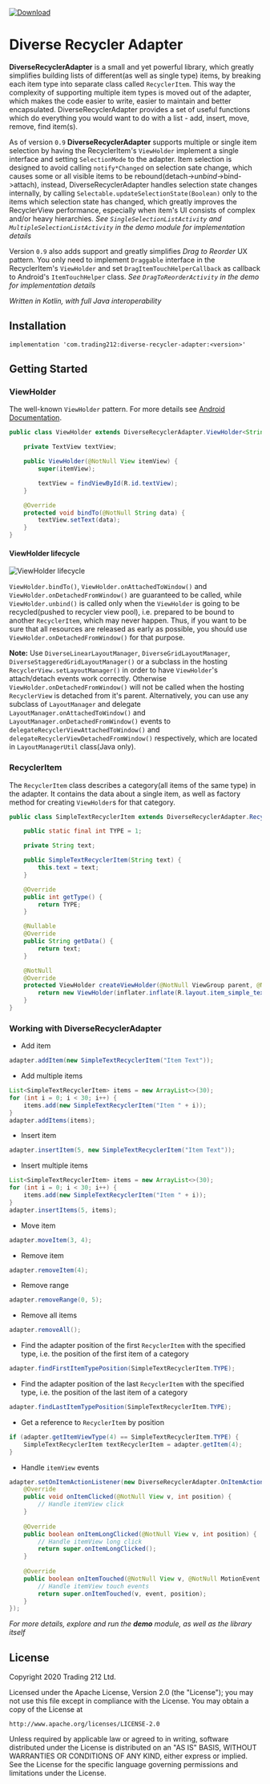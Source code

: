 [ ![Download](https://api.bintray.com/packages/trading-212/maven/diverse-recycler-adapter/images/download.svg) ](https://bintray.com/trading-212/maven/diverse-recycler-adapter/_latestVersion)

# Diverse Recycler Adapter

**DiverseRecyclerAdapter** is a small and yet powerful library, which greatly simplifies building lists of different(as well as single type) items, by breaking each item type into separate class called `RecyclerItem`. This way the complexity of supporting multiple item types is moved out of the adapter, which makes the code easier to write, easier to maintain and better encapsulated. DiverseRecyclerAdapter provides a set of useful functions which do everything you would want to do with a list - add, insert, move, remove, find item(s).

As of version `0.9` **DiverseRecyclerAdapter** supports multiple or single item selection by having the RecyclerItem's `ViewHolder` implement a single interface and setting `SelectionMode` to the adapter. Item selection is designed to avoid calling `notify*Changed` on selection sate change, which causes some or all visible items to be rebound(detach->*unbind*->bind->attach), instead, DiverseRecyclerAdapter handles selection state changes internally, by calling `Selectable.updateSelectionState(Boolean)` only to the items which selection state has changed, which greatly improves the RecyclerView performance, especially when item's UI consists of complex and/or heavy hierarchies.
*See `SingleSelectionListActivity` and `MultipleSelectionListActivity` in the demo module for implementation details*

Version `0.9` also adds support and greatly simplifies *Drag to Reorder* UX pattern. You only need to implement `Draggable` interface in the RecyclerItem's `ViewHolder` and set `DragItemTouchHelperCallback` as callback to Android's `ItemTouchHelper` class. 
*See `DragToReorderActivity` in the demo for implementation details*

*Written in Kotlin, with full Java interoperability*

## Installation

```implementation 'com.trading212:diverse-recycler-adapter:<version>'```

## Getting Started

### ViewHolder

The well-known `ViewHolder` pattern. For more details see [Android Documentation](https://developer.android.com/reference/android/support/v7/widget/RecyclerView.ViewHolder.html).

```java
public class ViewHolder extends DiverseRecyclerAdapter.ViewHolder<String> {

    private TextView textView;

    public ViewHolder(@NotNull View itemView) {
        super(itemView);

        textView = findViewById(R.id.textView);
    }

    @Override
    protected void bindTo(@NotNull String data) {
        textView.setText(data);
    }
}
```

#### ViewHolder lifecycle

![ViewHolder lifecycle](docs/ViewHolderLifecycle.png)

`ViewHolder.bindTo()`, `ViewHolder.onAttachedToWindow()` and `ViewHolder.onDetachedFromWindow()` are guaranteed to be called, while `ViewHolder.unbind()` is called only when the `ViewHolder` is going to be recycled(pushed to recycler view pool), i.e. prepared to be bound to another `RecyclerItem`, which may never happen. Thus, if you want to be sure that all resources are released as early as possible, you should use `ViewHolder.onDetachedFromWindow()` for that purpose. 

**Note:** Use `DiverseLinearLayoutManager`, `DiverseGridLayoutManager`, `DiverseStaggeredGridLayoutManager()` or a subclass in the hosting `RecyclerView.setLayoutManager()` in order to have `ViewHolder`'s attach/detach events work correctly. Otherwise `ViewHolder.onDetachedFromWindow()` will not be called when the hosting `RecyclerView` is detached from it's parent. Alternatively, you can use any subclass of `LayoutManager` and delegate `LayoutManager.onAttachedToWindow()` and `LayoutManager.onDetachedFromWindow()` events to `delegateRecyclerViewAttachedToWindow()` and `delegateRecyclerViewDetachedFromWindow()` respectively, which are located in `LayoutManagerUtil` class(Java only).

### RecyclerItem

The `RecyclerItem` class describes a category(all items of the same type) in the adapter. It contains the data about a single item, as well as factory method for creating `ViewHolder`s for that category.

```java
public class SimpleTextRecyclerItem extends DiverseRecyclerAdapter.RecyclerItem<String, ViewHolder> {

    public static final int TYPE = 1;

    private String text;

    public SimpleTextRecyclerItem(String text) {
        this.text = text;
    }

    @Override
    public int getType() {
        return TYPE;
    }

    @Nullable
    @Override
    public String getData() {
        return text;
    }

    @NotNull
    @Override
    protected ViewHolder createViewHolder(@NotNull ViewGroup parent, @NotNull LayoutInflater inflater) {
        return new ViewHolder(inflater.inflate(R.layout.item_simple_text, parent, false));
    }
}

```

### Working with DiverseRecyclerAdapter

- Add item
```java
adapter.addItem(new SimpleTextRecyclerItem("Item Text"));
```
- Add multiple items
```java
List<SimpleTextRecyclerItem> items = new ArrayList<>(30);
for (int i = 0; i < 30; i++) {
    items.add(new SimpleTextRecyclerItem("Item " + i));
}  
adapter.addItems(items);
```
- Insert item
```java
adapter.insertItem(5, new SimpleTextRecyclerItem("Item Text"));
```
- Insert multiple items
```java
List<SimpleTextRecyclerItem> items = new ArrayList<>(30);
for (int i = 0; i < 30; i++) {
    items.add(new SimpleTextRecyclerItem("Item " + i));
}  
adapter.insertItems(5, items);
```
- Move item
```java
adapter.moveItem(3, 4);
```
- Remove item
```java
adapter.removeItem(4);
```
- Remove range
```java
adapter.removeRange(0, 5);
```
- Remove all items
```java
adapter.removeAll();
```
- Find the adapter position of the first `RecyclerItem` with the specified type, i.e. the position of the first item of a category
```java
adapter.findFirstItemTypePosition(SimpleTextRecyclerItem.TYPE);
```
- Find the adapter position of the last `RecyclerItem` with the specified type, i.e. the position of the last item of a category
```java
adapter.findLastItemTypePosition(SimpleTextRecyclerItem.TYPE);
```
- Get a reference to `RecyclerItem` by position
```java
if (adapter.getItemViewType(4) == SimpleTextRecyclerItem.TYPE) {
    SimpleTextRecyclerItem textRecyclerItem = adapter.getItem(4);
}
````
- Handle `itemView` events
```java
adapter.setOnItemActionListener(new DiverseRecyclerAdapter.OnItemActionListener() {
    @Override
    public void onItemClicked(@NotNull View v, int position) {
        // Handle itemView click
    }
    
    @Override
    public boolean onItemLongClicked(@NotNull View v, int position) {
        // Handle itemView long click 
        return super.onItemLongClicked();
    }
    
    @Override
    public boolean onItemTouched(@NotNull View v, @NotNull MotionEvent event, int position) {
        // Handle itemView touch events
        return super.onItemTouched(v, event, position);
    }
});
```

*For more details, explore and run the **demo** module, as well as the library itself*

## License

Copyright 2020 Trading 212 Ltd.

Licensed under the Apache License, Version 2.0 (the "License");
you may not use this file except in compliance with the License.
You may obtain a copy of the License at

    http://www.apache.org/licenses/LICENSE-2.0

Unless required by applicable law or agreed to in writing, software
distributed under the License is distributed on an "AS IS" BASIS,
WITHOUT WARRANTIES OR CONDITIONS OF ANY KIND, either express or implied.
See the License for the specific language governing permissions and
limitations under the License.
